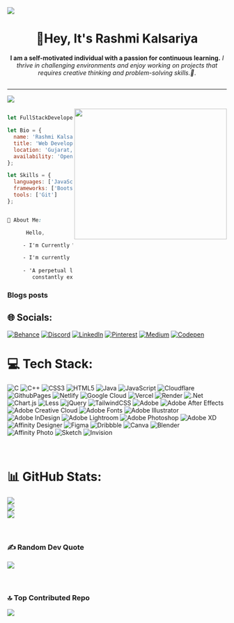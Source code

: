 <img align="center" src='https://static.wixstatic.com/media/b313a9_89ebec0c5f384c65a9551f0c1ec18ca9~mv2.gif' />

<h1 align="center">👋Hey, It's Rashmi Kalsariya</h1>


<p align="center">
  <strong> I am a self-motivated individual with a passion for continuous learning.</strong>
  <em>I thrive in challenging environments and enjoy working on projects that</em>
  <em>requires creative thinking and problem-solving skills.🌱</em>.
</p>

##
---
[![](https://visitcount.itsvg.in/api?id=Rashmi-Kalsariya&icon=2&color=12)](https://visitcount.itsvg.in)

<p><img align="right" width="350" height="300"  src='https://camo.githubusercontent.com/f8561052d5519d5b219d3d02cdf56d0969d2cdab435e6739ba6b7cb26866f5fe/68747470733a2f2f6d69722d73332d63646e2d63662e626568616e63652e6e65742f70726f6a6563745f6d6f64756c65732f646973702f3630313031343131363737303437352e363036386265666634363430612e676966'/></p>


```js

let FullStackDeveloper = {};

let Bio = {
  name: 'Rashmi Kalsariya',
  title: 'Web Developer',
  location: 'Gujarat, India',
  availability: 'Open to Work!!'
};

let Skills = {
  languages: ['JavaScript','C++','C(programming Language)','MediaQuery','JQuery','Node','React'],
  frameworks: ['Bootstrap','Tailwind CSS'],
  tools: ['Git']
};

```

```css

💫 About Me:

      Hello,

     - I'm Currently Working on Logical Projects Of Front-End Developing🔭

     - I'm currently Learning "NODE.JS".👯
 
     - 'A perpetual learner passionate about frontend innovation,
        constantly exploring new technologies to enhance problem-solving and intellectual growth.' 🌱
```

### Blogs posts

## 🌐 Socials:
[![Behance](https://img.shields.io/badge/Behance-1769ff?logo=behance&logoColor=white)](https://www.behance.net/rashmikalsariya)
[![Discord](https://img.shields.io/badge/Discord-%237289DA.svg?logo=discord&logoColor=white)](https://discord.com/channels/@me)
[![LinkedIn](https://img.shields.io/badge/LinkedIn-%230077B5.svg?logo=linkedin&logoColor=white)](https://www.linkedin.com/in/rashmi-kalsariya-289a7628a/)
[![Pinterest](https://img.shields.io/badge/Pinterest-%23E60023.svg?logo=Pinterest&logoColor=white)](https://in.pinterest.com/business/hub/)
[![Medium](https://img.shields.io/badge/Medium-12100E?logo=medium&logoColor=white)](https://medium.com/@rashmikalsariya02)
[![Codepen](https://img.shields.io/badge/Codepen-000000?style=for-the-badge&logo=codepen&logoColor=white)](https://codepen.io/4288_RASHMI_KALSARIYA) <br>

# 💻 Tech Stack:
![C](https://img.shields.io/badge/c-%2300599C.svg?style=plastic&logo=c&logoColor=white) 
![C++](https://img.shields.io/badge/c++-%2300599C.svg?style=plastic&logo=c%2B%2B&logoColor=white) 
![CSS3](https://img.shields.io/badge/css3-%231572B6.svg?style=plastic&logo=css3&logoColor=white) 
![HTML5](https://img.shields.io/badge/html5-%23E34F26.svg?style=plastic&logo=html5&logoColor=white) 
![Java](https://img.shields.io/badge/java-%23ED8B00.svg?style=plastic&logo=openjdk&logoColor=white) 
![JavaScript](https://img.shields.io/badge/javascript-%23323330.svg?style=plastic&logo=javascript&logoColor=%23F7DF1E) 
![Cloudflare](https://img.shields.io/badge/Cloudflare-F38020?style=plastic&logo=Cloudflare&logoColor=white) 
![GithubPages](https://img.shields.io/badge/github%20pages-121013?style=plastic&logo=github&logoColor=white) 
![Netlify](https://img.shields.io/badge/netlify-%23000000.svg?style=plastic&logo=netlify&logoColor=#00C7B7) 
![Google Cloud](https://img.shields.io/badge/GoogleCloud-%234285F4.svg?style=plastic&logo=google-cloud&logoColor=white)
![Vercel](https://img.shields.io/badge/vercel-%23000000.svg?style=plastic&logo=vercel&logoColor=white) 
![Render](https://img.shields.io/badge/Render-%46E3B7.svg?style=plastic&logo=render&logoColor=white)
![.Net](https://img.shields.io/badge/.NET-5C2D91?style=plastic&logo=.net&logoColor=white) 
![Chart.js](https://img.shields.io/badge/chart.js-F5788D.svg?style=plastic&logo=chart.js&logoColor=white) 
![Less](https://img.shields.io/badge/less-2B4C80?style=plastic&logo=less&logoColor=white) 
![jQuery](https://img.shields.io/badge/jquery-%230769AD.svg?style=plastic&logo=jquery&logoColor=white) 
![TailwindCSS](https://img.shields.io/badge/tailwindcss-%2338B2AC.svg?style=plastic&logo=tailwind-css&logoColor=white) 
![Adobe](https://img.shields.io/badge/adobe-%23FF0000.svg?style=plastic&logo=adobe&logoColor=white) 
![Adobe After Effects](https://img.shields.io/badge/Adobe%20After%20Effects-9999FF.svg?style=plastic&logo=Adobe%20After%20Effects&logoColor=white) 
![Adobe Creative Cloud](https://img.shields.io/badge/Adobe%20Creative%20Cloud-DA1F26.svg?style=plastic&logo=Adobe%20Creative%20Cloud&logoColor=white) 
![Adobe Fonts](https://img.shields.io/badge/Adobe%20Fonts-000B1D.svg?style=plastic&logo=Adobe%20Fonts&logoColor=white) 
![Adobe Illustrator](https://img.shields.io/badge/adobe%20illustrator-%23FF9A00.svg?style=plastic&logo=adobe%20illustrator&logoColor=white) 
![Adobe InDesign](https://img.shields.io/badge/Adobe%20InDesign-49021F?style=plastic&logo=adobeindesign&logoColor=FF3366) 
![Adobe Lightroom](https://img.shields.io/badge/Adobe%20Lightroom-31A8FF.svg?style=plastic&logo=Adobe%20Lightroom&logoColor=white) 
![Adobe Photoshop](https://img.shields.io/badge/adobe%20photoshop-%2331A8FF.svg?style=plastic&logo=adobe%20photoshop&logoColor=white) 
![Adobe XD](https://img.shields.io/badge/Adobe%20XD-470137?style=plastic&logo=Adobe%20XD&logoColor=#FF61F6) 
![Affinity Designer](https://img.shields.io/badge/affinity%20designer-%231B72BE.svg?style=plastic&logo=affinity-designer&logoColor=white) 
![Figma](https://img.shields.io/badge/figma-%23F24E1E.svg?style=plastic&logo=figma&logoColor=white) 
![Dribbble](https://img.shields.io/badge/Dribbble-EA4C89?style=plastic&logo=dribbble&logoColor=white) 
![Canva](https://img.shields.io/badge/Canva-%2300C4CC.svg?style=plastic&logo=Canva&logoColor=white)
![Blender](https://img.shields.io/badge/blender-%23F5792A.svg?style=plastic&logo=blender&logoColor=white) 
![Affinity Photo](https://img.shields.io/badge/affinity%20photo-%237E4DD2.svg?style=plastic&logo=affinity-photo&logoColor=white) 
![Sketch](https://img.shields.io/badge/Sketch-FFB387?style=plastic&logo=sketch&logoColor=black) 
![Invision](https://img.shields.io/badge/invision-FF3366?style=plastic&logo=invision&logoColor=white)
<br><br><br>


# 📊 GitHub Stats:
![](https://github-readme-stats.vercel.app/api?username=Rashmi-Kalsariya&theme=blue-green&hide_border=true&include_all_commits=true&count_private=true)<br/>
![](https://github-readme-streak-stats.herokuapp.com/?user=Rashmi-Kalsariya&theme=blue-green&hide_border=true)<br/>
![](https://github-readme-stats.vercel.app/api/top-langs/?username=Rashmi-Kalsariya&theme=blue-green&hide_border=true&include_all_commits=true&count_private=true&layout=compact)
<br><br><br>

### ✍️ Random Dev Quote
![](https://quotes-github-readme.vercel.app/api?type=horizontal&theme=merko)
<br><br><br>

### 🔝 Top Contributed Repo
![](https://github-contributor-stats.vercel.app/api?username=Rashmi-Kalsariya&limit=5&theme=tokyonight&combine_all_yearly_contributions=true)

<!-- Proudly created with GPRM ( https://gprm.itsvg.in ) -->
